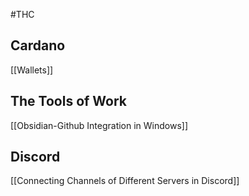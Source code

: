 #THC

## Cardano
[[Wallets]]

## The Tools of Work
[[Obsidian-Github Integration in Windows]]

## Discord 
[[Connecting Channels of Different Servers in Discord]]


